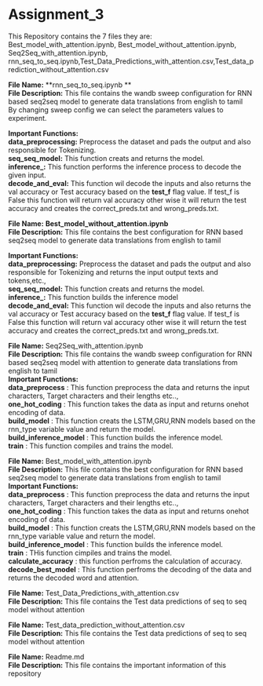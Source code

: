 # Assignment_3

This Repository contains the 7 files they are: Best_model_with_attention.ipynb, Best_model_without_attention.ipynb, Seq2Seq_with_attention.ipynb, rnn_seq_to_seq.ipynb,Test_Data_Predictions_with_attention.csv,Test_data_prediction_without_attention.csv

**File Name:** **rnn_seq_to_seq.ipynb **  
**File Description:** This file contains the wandb sweep configuration for RNN based seq2seq model to generate data translations from english to tamil  
By changing sweep config we can select the parameters values to experiment. 

**Important Functions:**  
**data_preprocessing:**	Preprocess the dataset and pads the output and also responsible for Tokenizing.   
**seq_seq_model:**	    This function creats and returns the model.  
**inference_:**         This function performs the inference process to decode the given input.  
**decode_and_eval:**	  This function wil decode the inputs and also returns the val accuracy or Test accuracy based on the **test_f** flag value. If test_f is False this function will return val accuracy other wise it will return the test accuracy and creates the correct_preds.txt and wrong_preds.txt.  

**File Name:** **Best_model_without_attention.ipynb**  
**File Description:** This file contains the best configuration for RNN based seq2seq model to generate data translations from english to tamil  
  
**Important Functions:**  
**data_preprocessing:**	Preprocess the dataset and pads the output and also responsible for Tokenizing and returns the input output texts and tokens,etc.,     
**seq_seq_model:**	    This function creats and returns the model.  
**inference_:**          This function builds the inference model   
**decode_and_eval:**	  This function wil decode the inputs and also returns the val accuracy or Test accuracy based on the **test_f** flag value. If test_f is False this function will return val accuracy other wise it will return the test accuracy and creates the correct_preds.txt and wrong_preds.txt. 



**File Name:** Seq2Seq_with_attention.ipynb  
**File Description:** This file contains the wandb sweep configuration for RNN based seq2seq model with attention to generate data translations from english to tamil  
**Important Functions:**  
**data_preprocess** : This function preprocess the data and returns the input characters, Target characters and their lengths etc..,  
**one_hot_coding** : This function takes the data as input and returns onehot encoding of data.  
**build_model** : This function creats the LSTM,GRU,RNN models based on the rnn_type variable value and return the model.  
**build_inference_model** : This function builds the inference model.    
**train** : This function compiles and trains the model.  


**File Name:** Best_model_with_attention.ipynb  
**File Description:** This file contains the best configuration for RNN based seq2seq model to generate data translations from english to tamil  
**Important Functions:**  
**data_preprocess** : This function preprocess the data and returns the input characters, Target characters and their lengths etc..,  
**one_hot_coding** : This function takes the data as input and returns onehot encoding of data.  
**build_model** : This function creats the LSTM,GRU,RNN models based on the rnn_type variable value and return the model.  
**build_inference_model** : This function builds the inference model.    
**train** : THis function cimpiles and trains the model.  
**calculate_accuracy** : this function perfroms the calculation of accuracy.  
**decode_best_model** : This function perfroms the decoding of the data and returns the decoded word and attention.


**File Name:** Test_Data_Predictions_with_attention.csv  
**File Description:** This file contains the Test data predictions of seq to seq model without attention  


**File Name:** Test_data_prediction_without_attention.csv  
**File Description:** This file contains the Test data predictions of seq to seq model without attention  

**File Name:** Readme.md  
**File Description:** This file contains the important information of this repository  






